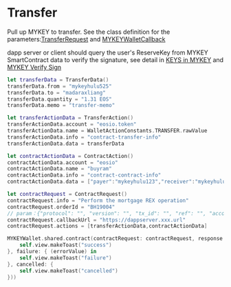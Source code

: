# Transfer

Pull up MYKEY to transfer. See the class definition for the parameters:[TransferRequest](../../dive-into-mykey/classes-and-methods/#class-transferrequest) and [MYKEYWalletCallback](../../dive-into-mykey/classes-and-methods/#class-mykeywalletcallback)

dapp server or client should query the user's ReserveKey from MYKEY SmartContract data to verify the signature, see detail in [KEYS in MYKEY](../../dive-into-mykey/mykey-on-eos.md#mykey-account-structure) and [MYKEY Verify Sign](../../dive-into-mykey/mykey-on-eos.md#integrate-eos-dapps-with-mykey)

```swift
let transferData = TransferData()
transferData.from = "mykeyhulu525"
transferData.to = "madaraxliang"
transferData.quantity = "1.31 EOS"
transferData.memo = "transfer-memo"

let transferActionData = TransferAction()
transferActionData.account = "eosio.token"
transferActionData.name = WalletActionConstants.TRANSFER.rawValue
transferActionData.info = "contract-transfer-info"
transferActionData.data = transferData

let contractActionData = ContractAction()
contractActionData.account = "eosio"
contractActionData.name = "buyram"
contractActionData.info = "contract-contract-info"
contractActionData.data = ["payer":"mykeyhulu123","receiver":"mykeyhulu111","quant":"1.01 EOS"]

let contractRequest = ContractRequest()
contractRequest.info = "Perform the mortgage REX operation"
contractRequest.orderId = "BH19004"
// param：{"protocol": "", "version": "", "tx_id": "", "ref": "", "account": ""}
contractRequest.callbackUrl = "https://dappserver.xxx.url"
contractRequest.actions = [transferActionData,contractActionData]

MYKEYWallet.shared.contract(contractRequest: contractRequest, response: MYKEYResponse.init(success: { (response) in
    self.view.makeToast("success")
}, failure: { (errorValue) in
    self.view.makeToast("failure")
}, cancelled: {
    self.view.makeToast("cancelled")
}))
```

